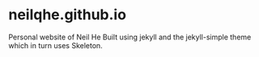 # neilqhe.github.io
Personal website of Neil He
Built using jekyll and the jekyll-simple theme which in turn uses Skeleton.

